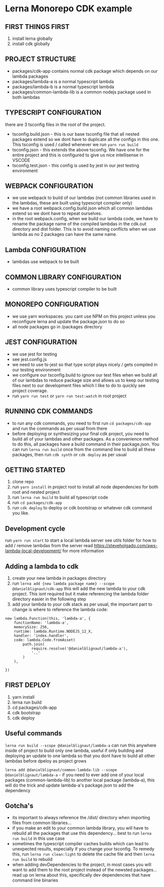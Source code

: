 # Lerna Monorepo CDK example

## FIRST THINGS FIRST
1. install lerna globally
2. install cdk globally

## PROJECT STRUCTURE

* packages/cdk-app contains normal cdk package which depends on our lambda packages
* packages/lambda-a is a normal typescript lambda
* packages/lambda-b is a normal typescript lambda
* packages/common-lambda-lib is a common nodejs package used in both lambdas

## TYPESCRIPT CONFIGURATION

there are 3 tsconfig files in the root of the project.
* tsconfig.build.json - this is our base tsconfig file that all nested packages extend so we dont have to duplicate all the configs in this one. This tsconfig is used / called whenever we run ``` yarn run build ```
* tsconfig.json - this extends the above tsconfig. We have one for the entire project and this is configured to give us nice intellisense in VSCODE
* tsconfig.test.json - this config is used by jest in our jest testing environment

## WEBPACK CONFIGURATION

* we use webpack to build of our lambdas (not common libraries used in the lambdas, these are built using typescript compiler only)
* we have a root webpack.config.build.json which all common lambdas extend so we dont have to repeat ourselves.
* in the root webpack.config, when we build our lambda code, we have to rename the package name of the compiled lambdas in the cdk.out directory and dist folder. This is to avoid naming conflicts when we use lambda as no 2 packages can have the same name.

## Lambda CONFIGURATION

* lambdas use webpack to be built

## COMMON LIBRARY CONFIGURATION

* common library uses typescript compiler to be built

## MONOREPO CONFIGURATION

* we use yarn workspaces. you cant use NPM on this project unless you reconfigure lerna and update the package.json to do so
* all node packages go in /packages directory

## JEST CONFIGURATION

* we use jest for testing
* see jest.config.js
* we need to use ts-jest so that type script plays nicely / gets compiled in our testing environment
* we configure our tsconfig.build to ignore our test files when we build all of our lambdas to reduce package size and allows us to keep our testing files next to our development files which I like to do to quickly see project coverage.
* run ``` yarn run test ``` or ``` yarn run test:watch ``` in root project

## RUNNING CDK COMMANDS

* to run any cdk commands, you need to first run ``` cd packages/cdk-app ``` and run the commands as per usual from there
* before deploying or synthesizing your final cdk project, you need to build all of your lambdas and other packages. As a convenience method to do this, all packages have a build command in their package.json. You can run ``` lerna run build ``` once from the command line to build all these packages, then run ``` cdk synth ``` or ``` cdk deploy ``` as per usual


## GETTING STARTED

1. clone repo
2. run ``` yarn install ``` in project root to install all node dependencies for both root and nested project
3. run ``` lerna run build ``` to build all typescript code
3. run ``` cd packages/cdk-app ```
4. run ``` cdk deploy ``` to deploy or cdk bootstrap or whatever cdk command you like.

## Development cycle

run ``` yarn run start ``` to start a local lambda server
see utils folder for how to add / remove lambdas from the server
read https://steveholgado.com/aws-lambda-local-development/ for more information

## Adding a lambda to cdk

1. create your new lambda in packages directory
2. run ``` lerna add {new lambda package name} --scope @danielblignaut/cdk-app ``` this will add the new lambda to your cdk project. This isnt required but it make referencing the lambda folder directory easier in the following step
3. add your lambda to your cdk stack as per usual, the important part to change is where to reference the lambda code:

```
new lambda.Function(this, 'lambda-a', {
	functionName: 'lambda-a',
	memorySize: 256,
	runtime: lambda.Runtime.NODEJS_12_X,
	handler: 'index.handler',
	code: lambda.Code.fromAsset(
		path.join(
			require.resolve('@danielblignaut/lambda-a'),
			'..'
		)
	),
	
})
```

## FIRST DEPLOY

1. yarn install
2. lerna run build
3. cd packages/cdk-app
4. cdk bootstrap
5. cdk deploy

## Useful commands

``` lerna run build --scope @danielblignaut/lambda-a ``` can run this anywhere inside of project to build only one lambda, useful if only building and deploying an update to one lambda so that you dont have to build all other lambdas before dpeloy as project grows

``` lerna add @danielblignaut/common-lambda-lib --scope  @danielblignaut/lambda-a ``` - if you need to ever add one of your local packages (common-lambda-lib) to another local package (lambda-a), this will do the trick and update lambda-a's package.json to add the dependency

## Gotcha's

* its important to always reference the /dist/ directory when importing files from common libraries... 
* if you make an edit to your common lambda library, you will have to rebuild all the packages that use this dependency... best to run ``` lerna run build ``` in this use case
* sometimes the typescript compiler caches builds which can lead to unexpected results, especially if you change your tsconfig. To remedy this, run ``` lerna run clean:light ``` to delete the cache file and then ``` lerna run build ``` to rebuild
* when adding devDependencies to the project, in most cases you will want to add them to the root project instead of the newsted packages... read up on lerna about this, specifically dev dependencies that have command line binaries